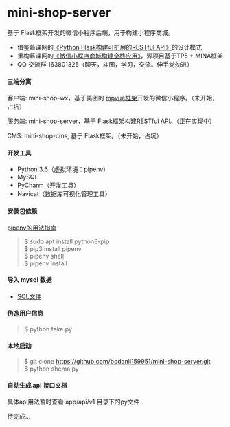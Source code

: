 # mini-shop-server
基于 Flask框架开发的微信小程序后端，用于构建小程序商城。
* 借鉴慕课网的[《Python Flask构建可扩展的RESTful API》](http://coding.imooc.com/class/220.html)的设计模式
* 重构慕课网的[《微信小程序商城构建全栈应用》](https://coding.imooc.com/learn/list/97.html)，源项目基于TP5 + MINA框架
* QQ 交流群 163801325（聊天，斗图，学习，交流。伸手党勿进）


#### 三端分离
客户端: mini-shop-wx，基于美团的 [mpvue框架](http://mpvue.com/)开发的微信小程序。（未开始，占坑）

服务端: mini-shop-server，基于 Flask框架构建RESTful API。（正在实现中）

CMS: mini-shop-cms, 基于 Flask框架。（未开始，占坑）

#### 开发工具
* Python 3.6（虚拟环境：pipenv）
* MySQL
* PyCharm（开发工具）
* Navicat（数据库可视化管理工具）

#### 安装包依赖
[pipenv的用法指南](https://www.jianshu.com/p/00af447f0005)
> $ sudo apt install python3-pip <br>
$ pip3 install pipenv <br>
$ pipenv shell <br>
$ pipenv install <br>

#### 导入 mysql 数据
* [SQL文件](https://github.com/bodanli159951/mini-shop-server/blob/master/zerd.sql)

#### 伪造用户信息 
> $ python fake.py

#### 本地启动
> $ git clone https://github.com/bodanli159951/mini-shop-server.git <br>
$ python shema.py

#### 自动生成 api 接口文档
具体api用法暂时查看 app/api/v1 目录下的py文件

待完成...
